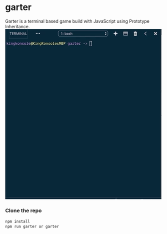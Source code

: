 # garter
Garter is a terminal based game build with JavaScript using Prototype Inheritance.  
![Screen Cast](./assets/gif/garter.gif)

### Clone the repo
```
npm install
npm run garter or garter
```
